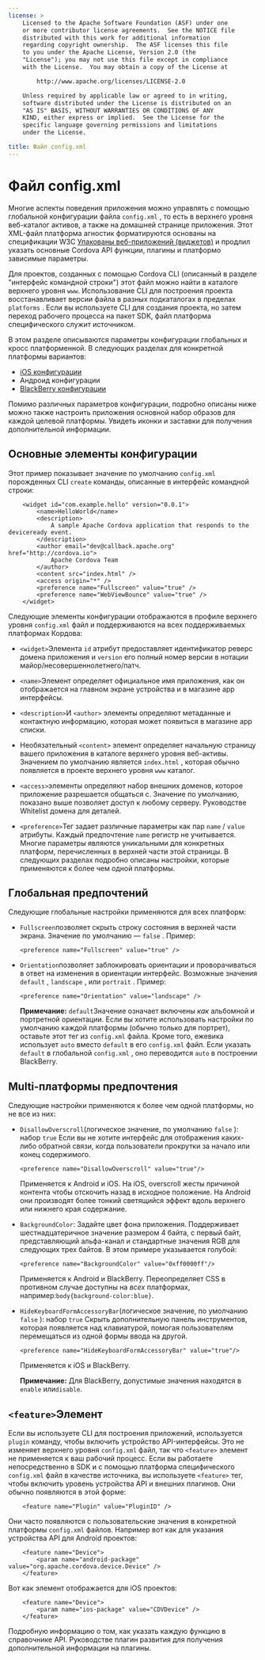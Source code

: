 ```yaml
---
license: >
    Licensed to the Apache Software Foundation (ASF) under one
    or more contributor license agreements.  See the NOTICE file
    distributed with this work for additional information
    regarding copyright ownership.  The ASF licenses this file
    to you under the Apache License, Version 2.0 (the
    "License"); you may not use this file except in compliance
    with the License.  You may obtain a copy of the License at

        http://www.apache.org/licenses/LICENSE-2.0

    Unless required by applicable law or agreed to in writing,
    software distributed under the License is distributed on an
    "AS IS" BASIS, WITHOUT WARRANTIES OR CONDITIONS OF ANY
    KIND, either express or implied.  See the License for the
    specific language governing permissions and limitations
    under the License.

title: Файл config.xml
---
```


# Файл config.xml

Многие аспекты поведения приложения можно управлять с помощью глобальной конфигурации файла `config.xml` , то есть в верхнего уровня веб-каталог активов, а также на домашней странице приложения. Этот XML-файл платформа агностик форматируются основаны на спецификации W3C [Упакованы веб-приложений (виджетов)][1] и продлил указать основные Cordova API функции, плагины и платформо зависимые параметры.

 [1]: http://www.w3.org/TR/widgets/

Для проектов, созданных с помощью Cordova CLI (описанный в разделе "интерфейс командной строки") этот файл можно найти в каталоге верхнего уровня `www`. Использование CLI для построения проекта восстанавливает версии файла в разных подкаталогах в пределах `platforms` . Если вы используете CLI для создания проекта, но затем переход рабочего процесса на пакет SDK, файл платформа специфического служит источником.

В этом разделе описываются параметры конфигурации глобальных и кросс платформенной. В следующих разделах для конкретной платформы вариантов:

*   [iOS конфигурации](../guide/platforms/ios/config.html)
*   Андроид конфигурации
*   [BlackBerry конфигурации](../guide/platforms/blackberry10/config.html)

Помимо различных параметров конфигурации, подробно описаны ниже можно также настроить приложения основной набор образов для каждой целевой платформы. Увидеть иконки и заставки для получения дополнительной информации.

## Основные элементы конфигурации

Этот пример показывает значение по умолчанию `config.xml` порожденных CLI `create` команды, описанные в интерфейс командной строки:

        <widget id="com.example.hello" version="0.0.1">
            <name>HelloWorld</name>
            <description>
                A sample Apache Cordova application that responds to the deviceready event.
            </description>
            <author email="dev@callback.apache.org" href="http://cordova.io">
                Apache Cordova Team
            </author>
            <content src="index.html" />
            <access origin="*" />
            <preference name="Fullscreen" value="true" />
            <preference name="WebViewBounce" value="true" />
        </widget>
    

<!-- QUERY: is WebViewBounce superseded by DisallowOverscroll? -->

Следующие элементы конфигурации отображаются в профиле верхнего уровня `config.xml` файл и поддерживаются на всех поддерживаемых платформах Кордова:

*   `<widget>`Элемента `id` атрибут предоставляет идентификатор реверс домена приложения и `version` его полный номер версии в нотации майор/несовершеннолетнего/патч.

*   `<name>`Элемент определяет официальное имя приложения, как он отображается на главном экране устройства и в магазине app интерфейсы.

*   `<description>`И `<author>` элементы определяют метаданные и контактную информацию, которая может появиться в магазине app списки.

*   Необязательный `<content>` элемент определяет начальную страницу вашего приложения в каталоге верхнего уровня веб-активы. Значением по умолчанию является `index.html` , которая обычно появляется в проекте верхнего уровня `www` каталог.

*   `<access>`элементы определяют набор внешних доменов, которое приложение разрешается общаться с. Значение по умолчанию, показано выше позволяет доступ к любому серверу. Руководстве Whitelist домена для деталей.

*   `<preference>`Тег задает различные параметры как пар `name` / `value` атрибуты. Каждый предпочтение `name` регистр не учитывается. Многие параметры являются уникальными для конкретных платформ, перечисленных в верхней части этой страницы. В следующих разделах подробно описаны настройки, которые применяются к более чем одной платформы.

## Глобальная предпочтений

Следующие глобальные настройки применяются для всех платформ:

*   `Fullscreen`позволяет скрыть строку состояния в верхней части экрана. Значение по умолчанию — `false` . Пример:
    
        <preference name="Fullscreen" value="true" />
        

*   `Orientation`позволяет заблокировать ориентации и проворачиваться в ответ на изменения в ориентации интерфейс. Возможные значения `default` , `landscape` , или `portrait` . Пример:
    
        <preference name="Orientation" value="landscape" />
        
    
    **Примечание:** `default`Значение означает включены *как* альбомной и портретной ориентации. Если вы хотите использовать настройки по умолчанию каждой платформы (обычно только для портрет), оставьте этот тег из `config.xml` файла. Кроме того, ежевика использует `auto` вместо `default` в его `config.xml` файл. Если указать `default` в глобальной `config.xml` , оно переводится `auto` в построении BlackBerry.

## Multi-платформы предпочтения

Следующие настройки применяются к более чем одной платформы, но не все из них:

*   `DisallowOverscroll`(логическое значение, по умолчанию `false` ): набор `true` Если вы не хотите интерфейс для отображения каких-либо обратной связи, когда пользователи прокрутки за начало или конец содержимого.
    
        <preference name="DisallowOverscroll" value="true"/>
        
    
    Применяется к Android и iOS. На iOS, overscroll жесты причиной контента чтобы отскочить назад в исходное положение. На Android они производят более тонкий светящийся эффект вдоль верхнего или нижнего края содержание.

*   `BackgroundColor`: Задайте цвет фона приложения. Поддерживает шестнадцатеричное значение размером 4 байта, с первый байт, представляющий альфа-канал и стандартные значения RGB для следующих трех байтов. В этом примере указывается голубой:
    
        <preference name="BackgroundColor" value="0xff0000ff"/>
        
    
    Применяется к Android и BlackBerry. Переопределяет CSS в противном случае доступны на *всех* платформах, например:`body{background-color:blue}`.

*   `HideKeyboardFormAccessoryBar`(логическое значение, по умолчанию `false` ): набор `true` Скрыть дополнительную панель инструментов, которая появляется над клавиатурой, помогая пользователям перемещаться из одной формы ввода на другой.
    
        <preference name="HideKeyboardFormAccessoryBar" value="true"/>
        
    
    Применяется к iOS и BlackBerry.
    
    **Примечание:** Для BlackBerry, допустимые значения находятся в `enable` или`disable`.

## `<feature>`Элемент

Если вы используете CLI для построения приложений, используется `plugin` команду, чтобы включить устройство API-интерфейсы. Это не изменяет верхнего уровня `config.xml` файл, так что `<feature>` элемент не применяется к ваш рабочий процесс. Если вы работаете непосредственно в SDK и с помощью платформа специфического `config.xml` файл в качестве источника, вы используете `<feature>` тег, чтобы включить уровень устройства API и внешних плагинов. Они обычно появляются в этой форме:

        <feature name="Plugin" value="PluginID" />
    

Они часто появляются с пользовательские значения в конкретной платформы `config.xml` файлов. Например вот как для указания устройства API для Android проектов:

        <feature name="Device">
            <param name="android-package" value="org.apache.cordova.device.Device" />
        </feature>
    

Вот как элемент отображается для iOS проектов:

        <feature name="Device">
            <param name="ios-package" value="CDVDevice" />
        </feature>
    

Подробную информацию о том, как указать каждую функцию в справочнике API. Руководстве плагин развития для получения дополнительной информации на плагины.